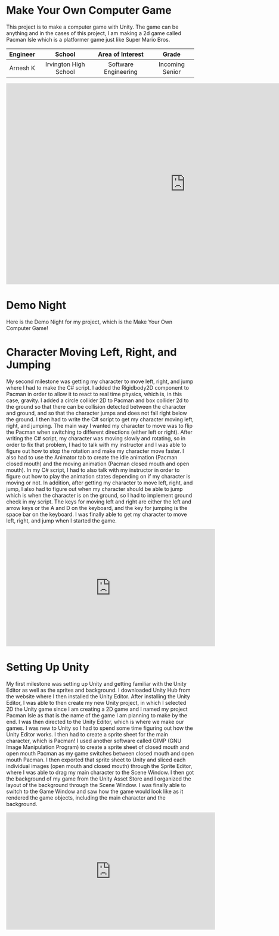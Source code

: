# Make Your Own Computer Game
This project is to make a computer game with Unity. The game can be anything and in the cases of this project, I am making a 2d game called Pacman Isle which is a platformer game just like Super Mario Bros.  

| **Engineer** | **School** | **Area of Interest** | **Grade** |
|:--:|:--:|:--:|:--:|
| Arnesh K | Irvington High School | Software Engineering | Incoming Senior

<iframe mozallowfullscreen="true" allow="autoplay; fullscreen" src="https://arneshkumar.github.io/arneshbluestamp/PacmanGame/index.html" style="border:0px #000000 none;" name="My Game" scrolling="no" msallowfullscreen="true" allowfullscreen="true" webkitallowfullscreen="true" allowtransparency="true" frameborder="0" marginheight="px" marginwidth="320px" height="540px" width="960px"></iframe>

# Demo Night

Here is the Demo Night for my project, which is the Make Your Own Computer Game!



# Character Moving Left, Right, and Jumping

My second milestone was getting my character to move left, right, and jump where I had to make the C# script. I added the Rigidbody2D component to Pacman in order to allow it to react to real time physics, which is, in this case, gravity. I added a circle collider 2D to Pacman and box collider 2d to the ground so that there can be collision detected between the character and ground, and so that the character jumps and does not fall right below the ground. I then had to write the C# script to get my character moving left, right, and jumping. The main way I wanted my character to move was to flip the Pacman when switching to different directions (either left or right). After writing the C# script, my character was moving slowly and rotating, so in order to fix that problem, I had to talk with my instructor and I was able to figure out how to stop the rotation and make my character move faster. I also had to use the Animator tab to create the idle animation (Pacman closed mouth) and the moving animation (Pacman closed mouth and open mouth). In my C# script, I had to also talk with my instructor in order to figure out how to play the animation states depending on if my character is moving or not. In addition, after getting my character to move left, right, and jump, I also had to figure out when my character should be able to jump which is when the character is on the ground, so I had to implement ground check in my script. The keys for moving left and right are either the left and arrow keys or the A and D on the keyboard, and the key for jumping is the space bar on the keyboard. I was finally able to get my character to move left, right, and jump when I started the game.

<iframe width="560" height="315" src="https://www.youtube.com/embed/wAS7bUFawS0" title="YouTube video player" frameborder="0" allow="accelerometer; autoplay; clipboard-write; encrypted-media; gyroscope; picture-in-picture" allowfullscreen></iframe>


# Setting Up Unity

My first milestone was setting up Unity and getting familiar with the Unity Editor as well as the sprites and background. I downloaded Unity Hub from the website where I then installed the Unity Editor. After installing the Unity Editor, I was able to then create my new Unity project, in which I selected 2D the Unity game since I am creating a 2D game and I named my project Pacman Isle as that is the name of the game I am planning to make by the end. I was then directed to the Unity Editor, which is where we make our games. I was new to Unity so I had to spend some time figuring out how the Unity Editor works. I then had to create a sprite sheet for the main character, which is Pacman! I used another software called GIMP (GNU Image Manipulation Program) to create a sprite sheet of closed mouth and open mouth Pacman as my game switches between closed mouth and open mouth Pacman. I then exported that sprite sheet to Unity and sliced each individual images (open mouth and closed mouth) through the Sprite Editor, where I was able to drag my main character to the Scene Window. I then got the background of my game from the Unity Asset Store and I organized the layout of the background through the Scene Window. I was finally able to switch to the Game Window and saw how the game would look like as it rendered the game objects, including the main character and the background.

<iframe width="560" height="315" src="https://www.youtube.com/embed/Ec-3HJSqS9c" title="YouTube video player" frameborder="0" allow="accelerometer; autoplay; clipboard-write; encrypted-media; gyroscope; picture-in-picture" allowfullscreen></iframe>
